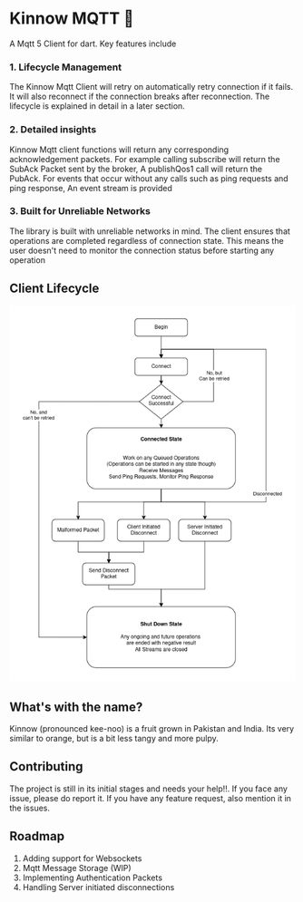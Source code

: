 # Kinnow MQTT 🍊
A Mqtt 5 Client for dart. Key features include

### 1. Lifecycle Management
The Kinnow Mqtt Client will retry on automatically retry connection if it fails. It will also reconnect if the connection breaks after reconnection. The lifecycle is explained in detail in a later section.

### 2. Detailed insights
Kinnow Mqtt client functions will return any corresponding acknowledgement packets. For example calling subscribe will return the SubAck Packet sent by the broker, A publishQos1 call will return the PubAck. For events that occur without any calls such as ping requests and ping response, An event stream is provided

### 3. Built for Unreliable Networks
The library is built with unreliable networks in mind. The client ensures that operations are completed regardless of connection state. This means the user doesn't need to monitor the connection status before starting any operation

## Client Lifecycle
![Client Lifecycle](Kinnow_Mqtt_Lifecycle.png)

## What's with the name?
Kinnow (pronounced kee-noo) is a fruit grown in Pakistan and India. Its very similar to orange, but is a bit less tangy and more pulpy.

## Contributing
The project is still in its initial stages and needs your help!!. If you face any issue, please do report it. If you have any feature request, also mention it in the issues. 

## Roadmap
1. Adding support for Websockets
2. Mqtt Message Storage (WIP)
3. Implementing Authentication Packets
4. Handling Server initiated disconnections